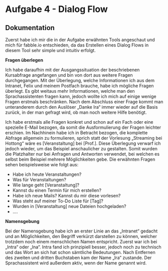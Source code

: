 # Aufgabe 4 - Dialog Flow
## Dokumentation
Zuerst habe ich mir die in der Aufgabe erwähnten Tools angeschaut und mich für fabble.io entschieden, da das Erstellen eines Dialog Flows in diesem Tool sehr simple und intuitiv 
erfolgt. 

**Fragen überlegen**

Ich habe daraufhin mit der Ausgangssituation der beschriebenen Kursabfrage angefangen und bin von dort aus weitere Fragen durchgegangen. 
Mit der Überlegung, welche Informationen ich aus dem Intranet, Felix und meinem Postfach brauche, habe ich mögliche Fragen überlegt. 
Es gibt weitaus mehr Informationen, welche man den Sprachassistenten fragen kann, jedoch wollte ich mich auf einige wenige Fragen erstmals beschränken. 
Nach dem Abschluss einer Frage kommt man unteranderem durch den Auslöser „Danke Ira“ immer wieder auf die Basis zurück, in der man gefragt wird, ob man noch weitere Hilfe benötigt. 

Ich habe erstmals alle Fragen konkret und schon auf ein Fach oder eine spezielle E-Mail bezogen, da somit die Ausformulierung der Fragen leichter erschien. 
Im Nachhinein habe ich in Betracht bezogen, die komplette Abfrage allgemein zu formulieren, sprich statt der Vorlesung „Streaming bei Hottong“ wäre es [Veranstaltung] bei [Prof.]. 
Diese Überlegung verwarf ich jedoch wieder, um das Beispiel anschaulicher zu gestalten. Somit wurden die Platzhalter nur bei Anfragen und Antworten verwendet, 
bei welchen es selbst beim Beispiel mehrere Möglichkeiten gebe. Die erwähnten Fragen sehen beispielsweise wie folgt aus:
-	Habe ich heute Veranstaltungen?
-	Was für Veranstaltungen? 
-	Wie lange geht [Veranstaltung]? 
-	Kannst du einen Termin für mich erstellen? 
-	Habe ich neue Mails? Kannst du mir diese vorlesen? 
-	Was steht auf meiner To-Do Liste für [Tag]? 
-	Wurden in [Veranstaltung] neue Dateien hochgeladen? 
-	…. 

**Namensgebung**

Bei der Namensgebung habe ich an erster Linie an das „Intranet“ gedacht und an Möglichkeiten, den Begriff verkürzt darstellen zu können, welcher trotzdem noch einem 
menschlichen Namen entspricht. Zuerst war ich bei „Intra“ oder „Ina“. Intra fand ich prinzipiell besser, jedoch noch zu technisch und das Wort an sich hat schon 
sämtliche Bedeutungen. Nach Entfernen des zweiten und dritten Buchstaben kam der Name „Ira“ zustande. Der Sprachassistent wird außerdem aktiv, wenn der Name genannt wird. 
